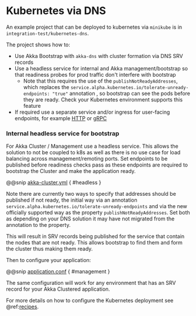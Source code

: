 # Kubernetes via DNS

An example project that can be deployed to kubernetes via `minikube` is in `integration-test/kubernetes-dns`.

The project shows how to:

* Use Akka Bootstrap with `akka-dns` with cluster formation via DNS SRV records
* Use a headless service for internal and Akka management/bootstrap so that readiness probes for prod traffic don't interfere with bootstrap
    * Note that this requires the use of the `publishNotReadyAddresses`, which replaces the `service.alpha.kubernetes.io/tolerate-unready-endpoints: "true"` annotation , so bootstrap can see the pods before they are ready. Check your Kubernetes environment supports this feature
* If required use a separate service and/or ingress for user-facing endpoints, for example [HTTP](https://doc.akka.io/docs/akka-http/current/) or [gRPC](https://developer.lightbend.com/docs/akka-grpc/current/)

### Internal headless service for bootstrap

For Akka Cluster / Management use a headless service. This allows the solution to not be coupled to k8s as well
as there is no use case for load balancing across management/remoting ports.
Set endpoints to be published before readiness checks pass as these endpoints are required to bootstrap the Cluster
and make the application ready.

@@snip [akka-cluster.yml](/integration-test/kubernetes-dns/kubernetes/akka-cluster.yml)  { #headless }

Note there are currently two ways to specify that addresses should be published if not ready, the initial way via an annotation
`service.alpha.kubernetes.io/tolerate-unready-endpoints` and via the new officially supported way as the property `publishNotReadyAddresses`.
Set both as depending on your DNS solution it may have not migrated from the annotation to the property.

This will result in SRV records being published for the service that contain the nodes that are not ready. This allows
bootstrap to find them and form the cluster thus making them ready.

Then to configure your application:

@@snip [application.conf](/integration-test/kubernetes-dns/src/main/resources/application.conf) { #management }

The same configuration will work for any environment that has an SRV record for your Akka Clustered application.

For more details on how to configure the Kubernetes deployment see @ref:[recipes](recipes.md).

